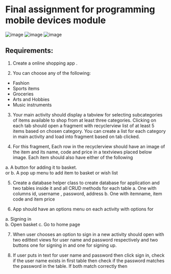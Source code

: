 # Final assignment for programming mobile devices module 

![image](https://user-images.githubusercontent.com/44726497/155218126-f14b25cb-eb5d-4c37-b783-1f874f86a5a0.png)
![image](https://user-images.githubusercontent.com/44726497/155218702-569d70e6-1815-4a56-baac-f16d610b3c80.png)
![image](https://user-images.githubusercontent.com/44726497/155218790-85dd1958-fb78-4c61-a149-85a6ec8248e0.png)

## Requirements: 
 
1. Create a online shopping app .  
 
2. You can choose any of the following: 
* Fashion  
* Sports items 
* Groceries 
* Arts and Hobbies 
* Music instruments 
 
3. Your main activity should display a tabview for selecting subcategories of items 
available to shop from at least three categories. Clicking on each tab should open a 
fragment with recyclerview list of at least 5 items based on chosen category.  You 
can create a list for each category in main activity and load into fragment based on 
tab clicked. 
 
4. For this fragment, Each row in the recyclerview should have an image of the item 
and its name, code and price in a textviews placed below image. Each item should 
also have either of the following  
 
a. A button for adding it to basket.  
                            or 
b. A pop up menu to add item to basket or wish list 
 
5. Create a database helper class to create database for application and two tables 
inside it and all CRUD methods for each table 
a. One with columns id, username , password, address 
b. One with itemname, item code and item price  
 
6. App should have an options menu on each activity with options for  
 
a. Signing in  
b. Open basket 
c. Go to home page 
 
7. When user chooses an option to sign in a new activity should open with two edittext 
views for user name and password respectively and two buttons one for signing in 
and one for signing up.   
 
8. If user puts in text for user name and password then click sign in, check if the user 
name exists in first table then check if the password matches the password in the 
table. If both match correctly then 
